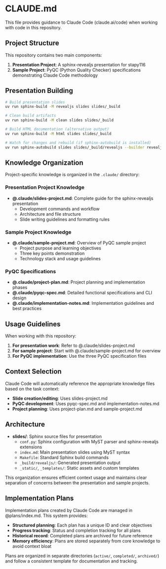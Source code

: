 # CLAUDE.md

This file provides guidance to Claude Code (claude.ai/code) when working with code in this repository.

## Project Structure

This repository contains two main components:

1. **Presentation Project**: A sphinx-revealjs presentation for stapy116
2. **Sample Project**: PyQC (Python Quality Checker) specifications demonstrating Claude Code methodology

## Presentation Building
```bash
# Build presentation slides
uv run sphinx-build -M revealjs slides slides/_build

# Clean build artifacts
uv run sphinx-build -M clean slides slides/_build

# Build HTML documentation (alternative output)
uv run sphinx-build -M html slides slides/_build

# Watch for changes and rebuild (if sphinx-autobuild is installed)
uv run sphinx-autobuild slides slides/_build/revealjs --builder revealjs
```

## Knowledge Organization

Project-specific knowledge is organized in the `.claude/` directory:

### Presentation Project Knowledge
- **@.claude/slides-project.md**: Complete guide for the sphinx-revealjs presentation
  - Development commands and workflow
  - Architecture and file structure
  - Slide writing guidelines and formatting rules

### Sample Project Knowledge
- **@.claude/sample-project.md**: Overview of PyQC sample project
  - Project purpose and learning objectives
  - Three key points demonstration
  - Technology stack and usage guidelines

### PyQC Specifications
- **@.claude/project-plan.md**: Project planning and implementation phases
- **@.claude/pyqc-spec.md**: Detailed functional specifications and CLI design
- **@.claude/implementation-notes.md**: Implementation guidelines and best practices

## Usage Guidelines

When working with this repository:

1. **For presentation work**: Refer to @.claude/slides-project.md
2. **For sample project**: Start with @.claude/sample-project.md for overview
3. **For PyQC implementation**: Use the three PyQC specification files

## Context Selection

Claude Code will automatically reference the appropriate knowledge files based on the task context:

- **Slide creation/editing**: Uses slides-project.md
- **PyQC development**: Uses pyqc-spec.md and implementation-notes.md
- **Project planning**: Uses project-plan.md and sample-project.md

## Architecture

- **slides/**: Sphinx source files for presentation
  - `conf.py`: Sphinx configuration with MyST parser and sphinx-revealjs extensions
  - `index.md`: Main presentation slides using MyST syntax
  - `Makefile`: Standard Sphinx build commands
  - `_build/revealjs/`: Generated presentation output
  - `_static/`, `_templates/`: Static assets and custom templates

This organization ensures efficient context usage and maintains clear separation of concerns between the presentation and sample projects.

## Implementation Plans

Implementation plans created by Claude Code are managed in @plans/index.md. This system provides:

- **Structured planning**: Each plan has a unique ID and clear objectives
- **Progress tracking**: Status and completion tracking for all plans
- **Historical record**: Completed plans are archived for future reference
- **Memory efficiency**: Plans are stored separately from core knowledge to avoid context bloat

Plans are organized in separate directories (`active/`, `completed/`, `archived/`) and follow a consistent template for documentation and tracking.